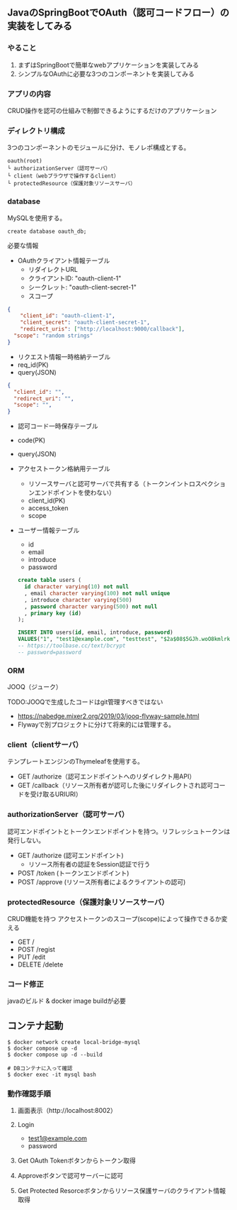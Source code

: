 ## JavaのSpringBootでOAuth（認可コードフロー）の実装をしてみる

### やること

1. まずはSpringBootで簡単なwebアプリケーションを実装してみる
2. シンプルなOAuthに必要な3つのコンポーネントを実装してみる

### アプリの内容

CRUD操作を認可の仕組みで制御できるようにするだけのアプリケーション

### ディレクトリ構成

3つのコンポーネントのモジュールに分け、モノレポ構成とする。
```
oauth(root)
└ authorizationServer（認可サーバ）
└ client（webブラウザで操作するclient）
└ protectedResource（保護対象リソースサーバ）
```

### database

MySQLを使用する。

`create database oauth_db;`

必要な情報
- OAuthクライアント情報テーブル
  - リダイレクトURL
  - クライアントID: "oauth-client-1"
  - シークレット: "oauth-client-secret-1"
  - スコープ
```json
{
	"client_id": "oauth-client-1",
	"client_secret": "oauth-client-secret-1",
	"redirect_uris": ["http://localhost:9000/callback"],
  "scope": "random strings"
}
```

- リクエスト情報一時格納テーブル
 - req_id(PK)
 - query(JSON)
  ```json
  {
    "client_id": "",
    "redirect_uri": "",
    "scope": "",
  }
  ```
- 認可コード一時保存テーブル
 - code(PK)
 - query(JSON)

- アクセストークン格納用テーブル
  - リソースサーバと認可サーバで共有する（トークンイントロスペクションエンドポイントを使わない）
  - client_id(PK)
  - access_token
  - scope

- ユーザー情報テーブル
  - id
  - email
  - introduce
  - password
  ```SQL
  create table users (
    id character varying(10) not null
    , email character varying(100) not null unique
    , introduce character varying(500)
    , password character varying(500) not null
    , primary key (id)
  );

  INSERT INTO users(id, email, introduce, password)
  VALUES("1", "test1@example.com", "testtest", "$2a$08$5GJh.woO8kmlrkBLEhxL1uAe1ejsp8Sp.li.TTAIa9zP45tLbhNp6");
  -- https://toolbase.cc/text/bcrypt
  -- password=password
  ```

### ORM

JOOQ（ジューク）

TODO:JOOQで生成したコードはgit管理すべきではない
- https://nabedge.mixer2.org/2019/03/jooq-flyway-sample.html
- Flywayで別プロジェクトに分けて将来的には管理する。

### client（clientサーバ）

テンプレートエンジンのThymeleafを使用する。
- GET /authorize（認可エンドポイントへのリダイレクト用API）
- GET /callback（リソース所有者が認可した後にリダイレクトされ認可コードを受け取るURIURI）

### authorizationServer（認可サーバ）

認可エンドポイントとトークンエンドポイントを持つ。リフレッシュトークンは発行しない。
- GET /authorize (認可エンドポイント)
  - リソース所有者の認証をSession認証で行う
- POST /token     (トークンエンドポイント)
- POST /approve   (リソース所有者によるクライアントの認可)

### protectedResource（保護対象リソースサーバ）

CRUD機能を持つ
アクセストークンのスコープ(scope)によって操作できるか変える

- GET /
- POST /regist
- PUT /edit
- DELETE /delete

### コード修正

javaのビルド & docker image buildが必要

## コンテナ起動

```shell
$ docker network create local-bridge-mysql
$ docker compose up -d
$ docker compose up -d --build

# DBコンテナに入って確認
$ docker exec -it mysql bash
```

### 動作確認手順

1. 画面表示（http://localhost:8002）

2. Login
   - test1@example.com
   - password

3. Get OAuth Tokenボタンからトークン取得

4. Approveボタンで認可サーバーに認可

5. Get Protected Resorceボタンからリソース保護サーバのクライアント情報取得
